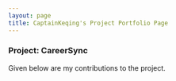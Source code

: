 ```yaml
---
layout: page
title: CaptainKeqing's Project Portfolio Page
---
```


### Project: CareerSync

Given below are my contributions to the project.
